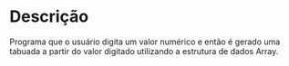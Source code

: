 # Descrição 

Programa que o usuário digita um valor numérico e então é gerado uma tabuada a partir do valor digitado utilizando a estrutura de dados Array.
